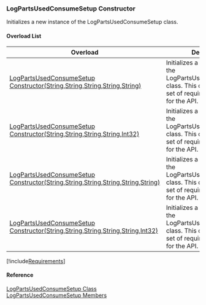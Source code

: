 ﻿### LogPartsUsedConsumeSetup Constructor

Initializes a new instance of the LogPartsUsedConsumeSetup class.

#### Overload List

| Overload | Description |
| --- | --- |
| [LogPartsUsedConsumeSetup Constructor(String,String,String,String,String)](FChoice.Toolkits.Clarify~FChoice.Toolkits.Clarify.FieldOps.LogPartsUsedConsumeSetup~_ctor(String,String,String,String,String).md) | Initializes a new instance of the LogPartsUsedConsumeSetup class. This overload takes a set of required parameters for the API.   |
| [LogPartsUsedConsumeSetup Constructor(String,String,String,String,Int32)](FChoice.Toolkits.Clarify~FChoice.Toolkits.Clarify.FieldOps.LogPartsUsedConsumeSetup~_ctor(String,String,String,String,Int32).md) | Initializes a new instance of the LogPartsUsedConsumeSetup class. This overload takes a set of required parameters for the API.   |
| [LogPartsUsedConsumeSetup Constructor(String,String,String,String,String,String)](FChoice.Toolkits.Clarify~FChoice.Toolkits.Clarify.FieldOps.LogPartsUsedConsumeSetup~_ctor(String,String,String,String,String,String).md) | Initializes a new instance of the LogPartsUsedConsumeSetup class. This overload takes a set of required parameters for the API.   |
| [LogPartsUsedConsumeSetup Constructor(String,String,String,String,String,Int32)](FChoice.Toolkits.Clarify~FChoice.Toolkits.Clarify.FieldOps.LogPartsUsedConsumeSetup~_ctor(String,String,String,String,String,Int32).md) | Initializes a new instance of the LogPartsUsedConsumeSetup class. This overload takes a set of required parameters for the API.   |

[!include[Requirements](../partials/requirements.md)]



#### Reference

[LogPartsUsedConsumeSetup Class](FChoice.Toolkits.Clarify~FChoice.Toolkits.Clarify.FieldOps.LogPartsUsedConsumeSetup.md)  
[LogPartsUsedConsumeSetup Members](FChoice.Toolkits.Clarify~FChoice.Toolkits.Clarify.FieldOps.LogPartsUsedConsumeSetup_members.md)